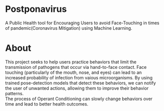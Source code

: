 # Postponavirus
A Public Health tool for Encouraging Users to avoid Face-Touching in times of pandemic(Coronavirus Mitigation) using Machine Learning.

# About
This project seeks to help users practice behaviors that limit the transmission of pathogens that occur via hand-to-face contact.
Face touching (particularly of the mouth, nose, and eyes) can lead to an increased probability of infection from vaious microorganisms.
By using trained pose-detection models that detect these behaviors, we can notify the user of unwanted actions, allowing them to improve their behavior patterns.  
The process of Operant Conditioning can slowly change behaviors over time and lead to better health outcomes.
